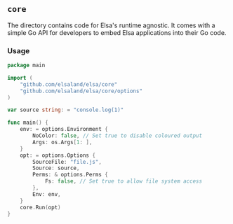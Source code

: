 ## `core`

The directory contains code for Elsa's runtime agnostic.
It comes with a simple Go API for developers to embed Elsa applications into their Go code.

### Usage

```go
package main

import (
    "github.com/elsaland/elsa/core"
    "github.com/elsaland/elsa/core/options"
)

var source string: = "console.log(1)"

func main() {
    env: = options.Environment {
        NoColor: false, // Set true to disable coloured output
        Args: os.Args[1: ],
    }
    opt: = options.Options {
        SourceFile: "file.js",
        Source: source,
        Perms: & options.Perms {
            Fs: false, // Set true to allow file system access
        },
        Env: env,
    }
    core.Run(opt)
}
```
